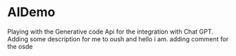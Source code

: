 # AIDemo
Playing with the Generative code Api for the integration with Chat GPT.
Adding some description for me to oush and hello i am.
adding comment for the osde
